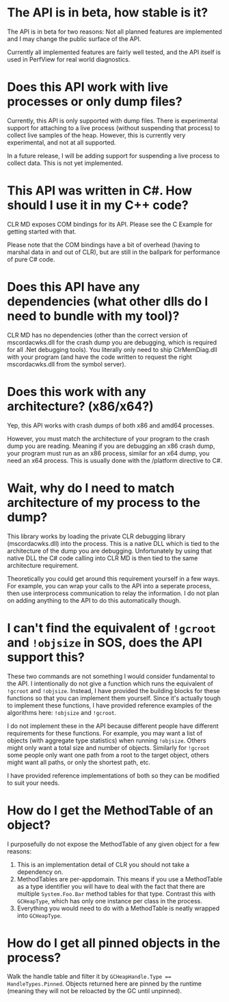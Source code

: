 # The API is in beta, how stable is it?

The API is in beta for two reasons: Not all planned features are implemented and
I may change the public surface of the API.

Currently all implemented features are fairly well tested, and the API itself is
used in PerfView for real world diagnostics.

# Does this API work with live processes or only dump files?

Currently, this API is only supported with dump files. There is experimental
support for attaching to a live process (without suspending that process) to
collect live samples of the heap. However, this is currently very experimental,
and not at all supported.

In a future release, I will be adding support for suspending a live process to
collect data. This is not yet implemented.

# This API was written in C#. How should I use it in my C++ code?

CLR MD exposes COM bindings for its API. Please see the C Example for getting
started with that.

Please note that the COM bindings have a bit of overhead (having to marshal data
in and out of CLR), but are still in the ballpark for performance of pure C#
code.

# Does this API have any dependencies (what other dlls do I need to bundle with my tool)?

CLR MD has no dependencies (other than the correct version of mscordacwks.dll
for the crash dump you are debugging, which is required for all .Net debugging
tools). You literally only need to ship ClrMemDiag.dll with your program (and
have the code written to request the right mscordacwks.dll from the symbol
server).

# Does this work with any architecture? (x86/x64?)

Yep, this API works with crash dumps of both x86 and amd64 processes.

However, you must match the architecture of your program to the crash dump you
are reading. Meaning if you are debugging an x86 crash dump, your program must
run as an x86 process, similar for an x64 dump, you need an x64 process. This is
usually done with the /platform directive to C#.

# Wait, why do I need to match architecture of my process to the dump?

This library works by loading the private CLR debugging library
(mscordacwks.dll) into the process. This is a native DLL which is tied to the
architecture of the dump you are debugging. Unfortunately by using that native
DLL the C# code calling into CLR MD is then tied to the same architecture
requirement.

Theoretically you could get around this requirement yourself in a few ways. For
example, you can wrap your calls to the API into a seperate process, then use
interprocess communication to relay the information. I do not plan on adding
anything to the API to do this automatically though.

# I can't find the equivalent of `!gcroot` and `!objsize` in SOS, does the API support this?

These two commands are not something I would consider fundamental to the API. I
intentionally do not give a function which runs the equivalent of `!gcroot` and
`!objsize`. Instead, I have provided the building blocks for these functions so
that you can implement them yourself. Since it's actually tough to implement
these functions, I have provided reference examples of the algorithms here:
`!objsize` and `!gcroot`.

I do not implement these in the API because different people have different
requirements for these functions. For example, you may want a list of objects
(with aggregate type statistics) when running `!objsize`. Others might only want
a total size and number of objects. Similarly for `!gcroot` some people only
want one path from a root to the target object, others might want all paths, or
only the shortest path, etc.

I have provided reference implementations of both so they can be modified to
suit your needs.

# How do I get the MethodTable of an object?

I purposefully do not expose the MethodTable of any given object for a few
reasons:

1. This is an implementation detail of CLR you should not take a dependency on.
2. MethodTables are per-appdomain. This means if you use a MethodTable as a type
   identifier you will have to deal with the fact that there are multiple
   `System.Foo.Bar` method tables for that type. Contrast this with
   `GCHeapType`, which has only one instance per class in the process.
3. Everything you would need to do with a MethodTable is neatly wrapped into
   `GCHeapType`.

# How do I get all pinned objects in the process?

Walk the handle table and filter it by
`GCHeapHandle.Type == HandleTypes.Pinned`. Objects returned here are pinned by
the runtime (meaning they will not be reloacted by the GC until unpinned).
